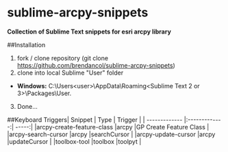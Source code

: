 
sublime-arcpy-snippets
======================

**Collection of Sublime Text snippets for esri arcpy library**

##Installation
1. fork / clone repository (git clone https://github.com/brendancol/sublime-arcpy-snippets)
2. clone into local Sublime "User" folder
  * **Windows:** C:\Users\<user>\AppData\Roaming\<Sublime Text 2 or 3>\Packages\User.
3. Done...




##Keyboard Triggers| Snippet        | Type           | Trigger  |
| ------------- |:-------------:| -----:|
|arcpy-create-feature-class |arcpy |GP Create Feature Class | 
|arcpy-search-cursor |arcpy |searchCursor | 
|arcpy-update-cursor |arcpy |updateCursor | 
|toolbox-tool |toolbox |toolpyt | 
